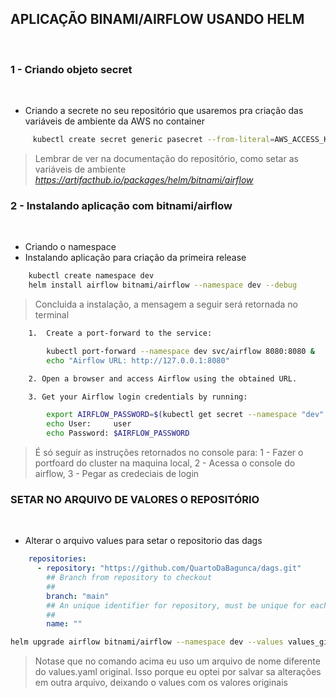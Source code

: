 ## APLICAÇÃO BINAMI/AIRFLOW USANDO HELM
<br>

### 1 - Criando objeto secret
<br>

- Criando a secrete no seu repositório que usaremos pra criação das variáveis de ambiente da AWS no container

```bash
     kubectl create secret generic pasecret --from-literal=AWS_ACCESS_KEY_ID=$AWS_ACCESS_KEY_ID --from-literal=AWS_SECRET_ACCESS_KEY=$AWS_SECRET_ACCESS_KEY
 ```

 >  Lembrar de ver na documentação do repositório, como setar as variáveis de ambiente *https://artifacthub.io/packages/helm/bitnami/airflow*

### 2 - Instalando aplicação com bitnami/airflow
<br>

- Criando o namespace
- Instalando aplicação para criação da primeira release

```bash
    kubectl create namespace dev
    helm install airflow bitnami/airflow --namespace dev --debug
```

>   Concluida a instalação, a mensagem a seguir será retornada no terminal

```bash
    1.  Create a port-forward to the service:

        kubectl port-forward --namespace dev svc/airflow 8080:8080 &
        echo "Airflow URL: http://127.0.0.1:8080"

    2. Open a browser and access Airflow using the obtained URL.

    3. Get your Airflow login credentials by running:

        export AIRFLOW_PASSWORD=$(kubectl get secret --namespace "dev" airflow -o jsonpath="{.data.airflow-password}" | base64 --decode)
        echo User:     user
        echo Password: $AIRFLOW_PASSWORD
```

> É só seguir as instruções retornados no console para: 1 - Fazer o portfoard do cluster na maquina local, 2 - Acessa o console do airflow, 3 - Pegar as credeciais de login

### SETAR NO ARQUIVO DE VALORES O REPOSITÓRIO
<br>

- Alterar o arquivo values para setar o repositorio das dags

```yaml
    repositories:
      - repository: "https://github.com/QuartoDaBagunca/dags.git"
        ## Branch from repository to checkout
        ##
        branch: "main"
        ## An unique identifier for repository, must be unique for each repository
        ##
        name: ""
 ```

 ```bash
 helm upgrade airflow bitnami/airflow --namespace dev --values values_git.yaml
 ```

 >  Notase que no comando acima eu uso um arquivo de nome diferente do values.yaml original. Isso porque eu optei por salvar sa alterações em outra arquivo, deixando o values com os valores originais
